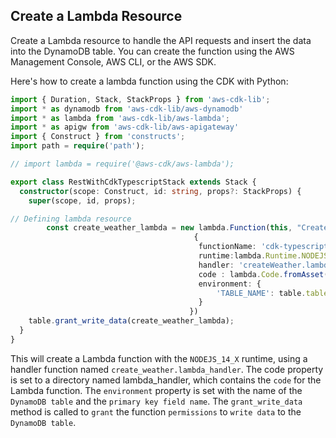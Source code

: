## Create a Lambda Resource

Create a Lambda resource to handle the API requests and insert the data into the DynamoDB table. You can create the function using the AWS Management Console, AWS CLI, or the AWS SDK. 

Here's how to create a lambda function using the CDK with Python:


```ts
import { Duration, Stack, StackProps } from 'aws-cdk-lib';
import * as dynamodb from 'aws-cdk-lib/aws-dynamodb'
import * as lambda from 'aws-cdk-lib/aws-lambda';
import * as apigw from 'aws-cdk-lib/aws-apigateway'
import { Construct } from 'constructs';
import path = require('path');

// import lambda = require('@aws-cdk/aws-lambda');

export class RestWithCdkTypescriptStack extends Stack {
  constructor(scope: Construct, id: string, props?: StackProps) {
    super(scope, id, props);

// Defining lambda resource
        const create_weather_lambda = new lambda.Function(this, "CreateWeatherLambdaFunction",
                                         {
                                          functionName: 'cdk-typescript-create',
                                          runtime:lambda.Runtime.NODEJS_14_X,
                                          handler: 'createWeather.lambdaHandler',
                                          code : lambda.Code.fromAsset('src'),
                                          environment: { 
                                              'TABLE_NAME': table.tableName
                                          }
                                        })
    table.grant_write_data(create_weather_lambda);
  }
}
```


This will create a Lambda function with the `NODEJS_14_X` runtime, using a handler function named `create_weather.lambda_handler`. The code property is set to a directory named lambda_handler, which contains the `code` for the Lambda function. The `environment` property is set with the name of the `DynamoDB table` and the `primary key field name`. The `grant_write_data` method is called to `grant` the function `permissions` to `write data` to the `DynamoDB table`.